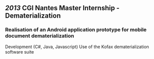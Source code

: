 ## *2013* CGI Nantes Master Internship - Dematerialization
### Realisation of an Android application prototype for mobile document dematerialization
Development (C#, Java, Javascript)
Use of the Kofax dematerialization software suite
